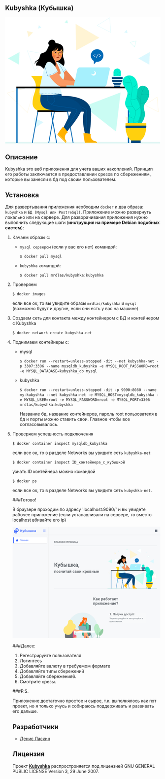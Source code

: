 ## Kubyshka (Кубышка)

<p align="center">
      <img src="https://github.com/DlasWEB/kubyshka/blob/master/src/main/resources/static/img/05.png" alt="Project Logo">
</p>

## Описание

Kubyshka это веб приложения для учета ваших накоплений. Принцип его работы заключается в предоставлении срезов по сбережениям, которые вы занесли в бд под своим пользователем.

## Установка

Для развертывания приложения необходим `docker` и два образа: `kubyshka` и `БД (Mysql или PostreSql)`. Приложение можно развернуть локально или на сервере. 
Для разворачивания приложения нужно выполнить следующие шаги (**инструкция на примере Debian подобных систем**):
1. Качаем образы с:<br/>
    - `mysql сервером` (если у вас его нет) командой: 
        ```shell script
        $ docker pull mysql
        ```
    - `kubyshka` командой: 
        ```shell script
        $ docker pull mrdlas/kubyshka:kubyshka
        ```
2. Проверяем
     ```shell script
     $ docker images
     ``` 
    если все ок, то вы увидите образы `mrdlas/kubyshka` и `mysql` (возможно будут и другие, если они есть у вас на машине)
3. Создаем сеть для контакта между контейнером с БД и контейнером с Kubyshka
     ```shell script
     $ docker network create kubyshka-net
     ```
4. Поднимаем контейнеры с:
    - mysql 
        ```shell script
        $ docker run --restart=unless-stopped -dit --net kubyshka-net -p 3307:3306 --name mysqldb_kubyshka -e MYSQL_ROOT_PASSWORD=root -e MYSQL_DATABASE=kubyshka_db mysql
        ```
    - kubyshka 
        ```shell script
        $ docker run --restart=unless-stopped -dit -p 9090:8080 --name my-kubyshka --net kubyshka-net -e MYSQL_HOST=mysqldb_kubyshka -e MYSQL_USER=root -e MYSQL_PASSWORD=root -e MYSQL_PORT=3306 mrdlas/kubyshka:kubyshka        
        ```
      Название бд, название контейнеров, пароль root пользователя в бд и порты можно ставить свои. Главное чтобы все согласовывалось.
5. Проверяем успешность подключения 
    ```shell script
   $ docker container inspect mysqldb_kubyshka 
    ```
     если все ок, то в разделе Networks вы увидите сеть `kubyshka-net`
    ```shell script
   $ docker container inspect ID_контейнера_с_кубышкой
    ``` 
    узнать ID контейнера можно командой 
   ```shell script
   $ docker ps 
   ```
   если все ок, то в разделе Networks вы увидите сеть `kubyshka-net`.
   
   ###Готово!
   
   В браузере проходим по адресу 'localhost:9090/' и вы увидете рабочее приложение (если устанавливали на сервере, то вместо localhost вбивайте его ip)
   
   <img src="https://github.com/DlasWEB/kubyshka/blob/master/img_for_readme/1.png" alt="Project Logo">
   
   ###Далее:
   1. Регестрируйте пользователя
   2. Логинтесь
   3. Добавляйте валюту в требуемом формате
   4. Добавляйте типы сбережений
   5. Добавляйте сбережения6. 
   6. Смотрите срезы.
   
   ###P.S.
   
   Приложение достаточно простое и сырое, т.к. выполнялось как пэт проект, но я только учусь и собираюсь поддерживать и развивать его дальше.
   
   ## Разработчики
   
   - [Денис Ласкин](https://github.com/DlasWEB)
   
   ## Лицензия
   
   Проект **[Kubyshka](https://github.com/DlasWEB/kubyshka)** распростроняется под лицензией GNU GENERAL PUBLIC LICENSE Version 3, 29 June 2007.